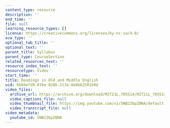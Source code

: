 ```yaml
---
content_type: resource
description: ''
end_time: ''
file: null
learning_resource_types: []
license: https://creativecommons.org/licenses/by-nc-sa/4.0/
ocw_type: ''
optional_tab_title: ''
optional_text: ''
parent_title: Syllabus
parent_type: CourseSection
related_resources_text: ''
resource_index_text: ''
resourcetype: Video
start_time: ''
title: Readings in Old and Middle English
uid: 6b04efd9-07be-828b-213a-0e8b62501b9d
video_files:
  archive_url: https://archive.org/download/MIT21L.705S14/MIT21L_705S14_bahr_300k.mp4
  video_captions_file: null
  video_thumbnail_file: https://img.youtube.com/vi/5NB2Z6pZBNA/default.jpg
  video_transcript_file: null
video_metadata:
  youtube_id: 5NB2Z6pZBNA
---
```

